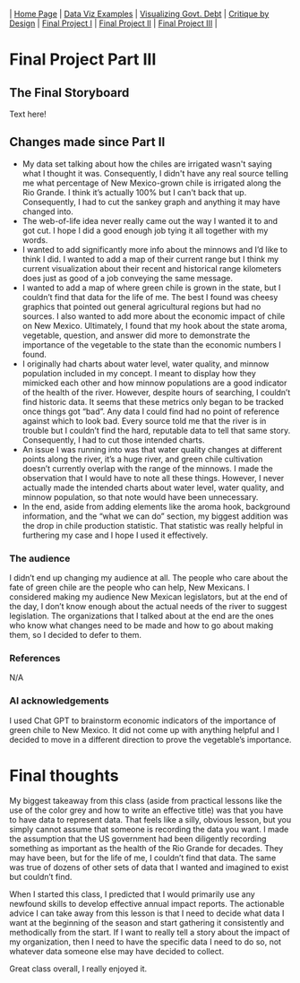 | [Home Page](https://arianagant.github.io/Telling-Stories-with-Data-Portfolio/) | [Data Viz Examples](dataviz-examples) | [Visualizing Govt. Debt](visualizing-government-debt) | [Critique by Design](critique-by-design) | [Final Project I](final-project-part-one) | [Final Project II](final-project-part-two) | [Final Project III](final-project-part-three) |

# Final Project Part III

## The Final Storyboard

Text here!

## Changes made since Part II

- My data set talking about how the chiles are irrigated wasn't saying what I thought it was. Consequently, I didn't have any real source telling me what percentage of New Mexico-grown chile is irrigated along the Rio Grande. I think it’s actually 100% but I can't back that up. Consequently, I had to cut the sankey graph and anything it may have changed into.
- The web-of-life idea never really came out the way I wanted it to and got cut. I hope I did a good enough job tying it all together with my words.
- I wanted to add significantly more info about the minnows and I’d like to think I did. I wanted to add a map of their current range but I think my current visualization about their recent and historical range kilometers does just as good of a job conveying the same message. 
- I wanted to add a map of where green chile is grown in the state, but I couldn’t find that data for the life of me. The best I found was cheesy graphics that pointed out general agricultural regions but had no sources. I also wanted to add more about the economic impact of chile on New Mexico. Ultimately, I found that my hook about the state aroma, vegetable, question, and answer did more to demonstrate the importance of the vegetable to the state than the economic numbers I found. 
- I originally had charts about water level, water quality, and minnow population included in my concept. I meant to display how they mimicked each other and how minnow populations are a good indicator of the health of the river. However, despite hours of searching, I couldn’t find historic data. It seems that these metrics only began to be tracked once things got “bad”. Any data I could find had no point of reference against which to look bad. Every source told me that the river is in trouble but I couldn’t find the hard, reputable data to tell that same story. Consequently, I had to cut those intended charts. 
- An issue I was running into was that water quality changes at different points along the river, it’s a huge river, and green chile cultivation doesn’t currently overlap with the range of the minnows. I made the observation that I would have to note all these things. However, I never actually made the intended charts about water level, water quality, and minnow population, so that note would have been unnecessary. 
- In the end, aside from adding elements like the aroma hook, background information, and the “what we can do” section, my biggest addition was the drop in chile production statistic. That statistic was really helpful in furthering my case and I hope I used it effectively. 

### The audience

I didn’t end up changing my audience at all. The people who care about the fate of green chile are the people who can help, New Mexicans. I considered making my audience New Mexican legislators, but at the end of the day, I don’t know enough about the actual needs of the river to suggest legislation. The organizations that I talked about at the end are the ones who know what changes need to be made and how to go about making them, so I decided to defer to them.

### References
N/A

### AI acknowledgements
I used Chat GPT to brainstorm economic indicators of the importance of green chile to New Mexico. It did not come up with anything helpful and I decided to move in a different direction to prove the vegetable’s importance. 

# Final thoughts

My biggest takeaway from this class (aside from practical lessons like the use of the color grey and how to write an effective title) was that you have to have data to represent data. That feels like a silly, obvious lesson, but you simply cannot assume that someone is recording the data you want. I made the assumption that the US government had been diligently recording something as important as the health of the Rio Grande for decades. They may have been, but for the life of me, I couldn’t find that data. The same was true of dozens of other sets of data that I wanted and imagined to exist but couldn’t find.

When I started this class, I predicted that I would primarily use any newfound skills to develop effective annual impact reports. The actionable advice I can take away from this lesson is that I need to decide what data I want at the beginning of the season and start gathering it consistently and methodically from the start. If I want to really tell a story about the impact of my organization, then I need to have the specific data I need to do so, not whatever data someone else may have decided to collect. 

Great class overall, I really enjoyed it.


